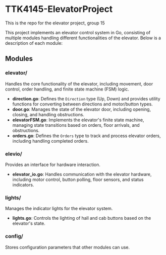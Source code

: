 # TTK4145-ElevatorProject

This is the repo for the elevator project, group 15

This project implements an elevator control system in Go, consisting of multiple modules handling different functionalities of the elevator. Below is a description of each module:

## Modules

### **elevator/**
Handles the core functionality of the elevator, including movement, door control, order handling, and finite state machine (FSM) logic.

- **direction.go**: Defines the `Direction` type (Up, Down) and provides utility functions for converting between directions and motor/button types.
- **door.go**: Manages the state of the elevator door, including opening, closing, and handling obstructions.
- **elevatorFSM.go**: Implements the elevator's finite state machine, managing state transitions based on orders, floor arrivals, and obstructions.
- **orders.go**: Defines the `Orders` type to track and process elevator orders, including handling completed orders.

### **elevio/**
Provides an interface for hardware interaction.

- **elevator_io.go**: Handles communication with the elevator hardware, including motor control, button polling, floor sensors, and status indicators.

### **lights/**
Manages the indicator lights for the elevator system.

- **lights.go**: Controls the lighting of hall and cab buttons based on the elevator's state.

### **config/**
Stores configuration parameters that other modules can use.
